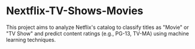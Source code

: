 # Nextflix-TV-Shows-Movies
This project aims to analyze Netflix's catalog to classify titles as "Movie" or "TV Show" and predict content ratings (e.g., PG-13, TV-MA) using machine learning techniques.
